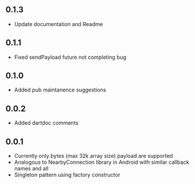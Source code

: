 ## 0.1.3

* Update documentation and Readme 

## 0.1.1

* Fixed sendPayload future not completing bug

## 0.1.0

* Added pub maintanence suggestions 

## 0.0.2

* Added dartdoc comments

## 0.0.1

* Currently only bytes (max 32k array size) payload are supported
* Analogous to NearbyConnection library in Android with similar callback names and all
* Singleton pattern using factory constructor

